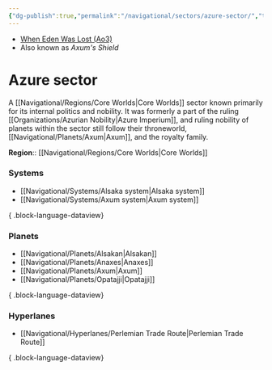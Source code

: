 ```yaml
---
{"dg-publish":true,"permalink":"/navigational/sectors/azure-sector/","tags":["sector","core","map","perlemian"],"noteIcon":"saber1"}
---
```


- [When Eden Was Lost (Ao3)](https://archiveofourown.org/works/19334440)
- Also known as *Axum's Shield*
# Azure sector

A [[Navigational/Regions/Core Worlds\|Core Worlds]] sector known primarily for its internal politics and nobility. It was formerly a part of the ruling [[Organizations/Azurian Nobility\|Azure Imperium]], and ruling nobility of planets within the sector still follow their throneworld, [[Navigational/Planets/Axum\|Axum]], and the royalty family. 

**Region**::  [[Navigational/Regions/Core Worlds\|Core Worlds]]

### Systems
- [[Navigational/Systems/Alsaka system\|Alsaka system]]
- [[Navigational/Systems/Axum system\|Axum system]]

{ .block-language-dataview}
### Planets
- [[Navigational/Planets/Alsakan\|Alsakan]]
- [[Navigational/Planets/Anaxes\|Anaxes]]
- [[Navigational/Planets/Axum\|Axum]]
- [[Navigational/Planets/Opatajji\|Opatajji]]

{ .block-language-dataview}
### Hyperlanes
- [[Navigational/Hyperlanes/Perlemian Trade Route\|Perlemian Trade Route]]

{ .block-language-dataview}